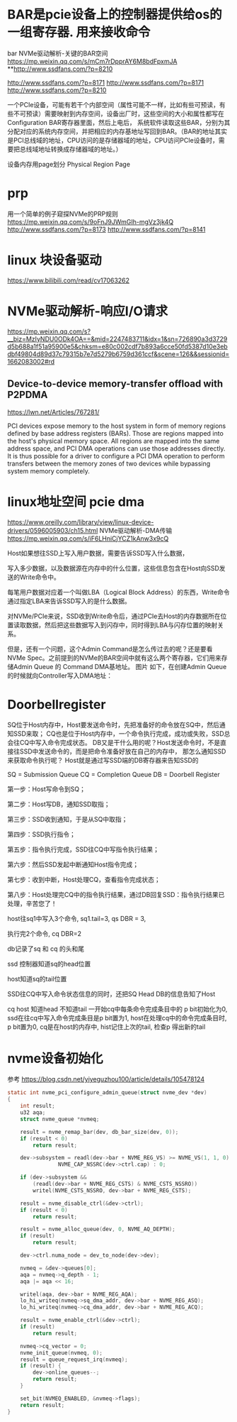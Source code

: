 

# BAR是pcie设备上的控制器提供给os的一组寄存器.  用来接收命令
bar
NVMe驱动解析-关键的BAR空间 https://mp.weixin.qq.com/s/mCm7rDpprAY6M8bdFpxmJA
**http://www.ssdfans.com/?p=8210

http://www.ssdfans.com/?p=8171
http://www.ssdfans.com/?p=8171
http://www.ssdfans.com/?p=8210


一个PCIe设备，可能有若干个内部空间（属性可能不一样，比如有些可预读，有些不可预读）需要映射到内存空间，设备出厂时，这些空间的大小和属性都写在Configuration BAR寄存器里面，然后上电后，
系统软件读取这些BAR，分别为其分配对应的系统内存空间，并把相应的内存基地址写回到BAR。（BAR的地址其实是PCI总线域的地址，CPU访问的是存储器域的地址，CPU访问PCIe设备时，需要把总线域地址转换成存储器域的地址。）


设备内存用page划分
Physical Region Page

# prp
用一个简单的例子窥探NVMe的PRP规则 https://mp.weixin.qq.com/s/9oFnJ9JWmGIh-mgVz3jk4Q
http://www.ssdfans.com/?p=8173
http://www.ssdfans.com/?p=8141




# linux 块设备驱动
https://www.bilibili.com/read/cv17063262



# NVMe驱动解析-响应I/O请求
https://mp.weixin.qq.com/s?__biz=MzIyNDU0ODk4OA==&mid=2247483711&idx=1&sn=726890a3d3729d5b688a1f51a95900e5&chksm=e80c002cdf7b893a6cce50fd5387d10e3ebdbf49804d89d37c79315b7e7d5279b6759d361ccf&scene=126&&sessionid=1662083002#rd

## Device-to-device memory-transfer offload with P2PDMA
https://lwn.net/Articles/767281/

PCI devices expose memory to the host system in form of memory regions defined by base address registers (BARs). 
Those are regions mapped into the host's physical memory space. 
All regions are mapped into the same address space, and PCI DMA operations can use those addresses directly.
It is thus possible for a driver to configure a PCI DMA operation to perform transfers between the memory zones of two devices while bypassing system memory completely. 

# linux地址空间  pcie dma
https://www.oreilly.com/library/view/linux-device-drivers/0596005903/ch15.html
NVMe驱动解析-DMA传输 https://mp.weixin.qq.com/s/iF6LHniCjYCZ1kAnw3x9cQ


Host如果想往SSD上写入用户数据，需要告诉SSD写入什么数据，

写入多少数据，以及数据源在内存中的什么位置，这些信息包含在Host向SSD发送的Write命令中。

每笔用户数据对应着一个叫做LBA（Logical Block Address）的东西，Write命令通过指定LBA来告诉SSD写入的是什么数据。

对NVMe/PCIe来说，SSD收到Write命令后，通过PCIe去Host的内存数据所在位置读取数据，然后把这些数据写入到闪存中，同时得到LBA与闪存位置的映射关系。





但是，还有一个问题，这个Admin Command是怎么传过去的呢？还是要看NVMe Spec。之前提到的NVMe的BAR空间中就有这么两个寄存器，它们用来存储Admin Queue 的 Command DMA基地址。
图片
如下，在创建Admin Queue的时候就向Controller写入DMA地址：



# Doorbellregister
SQ位于Host内存中，Host要发送命令时，先把准备好的命令放在SQ中，然后通知SSD来取；
CQ也是位于Host内存中，一个命令执行完成，成功或失败，SSD总会往CQ中写入命令完成状态。
DB又是干什么用的呢？Host发送命令时，不是直接往SSD中发送命令的，而是把命令准备好放在自己的内存中，
那怎么通知SSD来获取命令执行呢？
Host就是通过写SSD端的DB寄存器来告知SSD的

SQ = Submission Queue
CQ = Completion Queue
DB = Doorbell Register

第一步：Host写命令到SQ；

第二步：Host写DB，通知SSD取指；

第三步：SSD收到通知，于是从SQ中取指；

第四步：SSD执行指令；

第五步：指令执行完成，SSD往CQ中写指令执行结果；

第六步：然后SSD发起中断通知Host指令完成；

第七步：收到中断，Host处理CQ，查看指令完成状态；

第八步：Host处理完CQ中的指令执行结果，通过DB回复SSD：指令执行结果已处理，辛苦您了！



host往sq1中写入3个命令, sq1.tail=3, qs DBR = 3, 

执行完2个命令, cq DBR=2


db记录了sq 和 cq 的头和尾

ssd 控制器知道sq的head位置

host知道sq的tail位置

SSD往CQ中写入命令状态信息的同时，还把SQ Head DB的信息告知了Host

cq host 知道head 不知道tail
一开始cq中每条命令完成条目中的 p bit初始化为0, ssd在往cq中写入命令完成条目是p bit置为1, host在处理cq中的命令完成条目时, p bit置为0,
cq是在host的内存中, hist记住上次的tail, 检查p 得出新的tail




# nvme设备初始化

参考 <https://blog.csdn.net/yiyeguzhou100/article/details/105478124>


```c
static int nvme_pci_configure_admin_queue(struct nvme_dev *dev)
{
	int result;
	u32 aqa;
	struct nvme_queue *nvmeq;

	result = nvme_remap_bar(dev, db_bar_size(dev, 0));
	if (result < 0)
		return result;

	dev->subsystem = readl(dev->bar + NVME_REG_VS) >= NVME_VS(1, 1, 0) ?
				NVME_CAP_NSSRC(dev->ctrl.cap) : 0;

	if (dev->subsystem &&
	    (readl(dev->bar + NVME_REG_CSTS) & NVME_CSTS_NSSRO))
		writel(NVME_CSTS_NSSRO, dev->bar + NVME_REG_CSTS);

	result = nvme_disable_ctrl(&dev->ctrl);
	if (result < 0)
		return result;

	result = nvme_alloc_queue(dev, 0, NVME_AQ_DEPTH);
	if (result)
		return result;

	dev->ctrl.numa_node = dev_to_node(dev->dev);

	nvmeq = &dev->queues[0];
	aqa = nvmeq->q_depth - 1;
	aqa |= aqa << 16;

	writel(aqa, dev->bar + NVME_REG_AQA);
	lo_hi_writeq(nvmeq->sq_dma_addr, dev->bar + NVME_REG_ASQ);
	lo_hi_writeq(nvmeq->cq_dma_addr, dev->bar + NVME_REG_ACQ);

	result = nvme_enable_ctrl(&dev->ctrl);
	if (result)
		return result;

	nvmeq->cq_vector = 0;
	nvme_init_queue(nvmeq, 0);
	result = queue_request_irq(nvmeq);
	if (result) {
		dev->online_queues--;
		return result;
	}

	set_bit(NVMEQ_ENABLED, &nvmeq->flags);
	return result;
}
```
